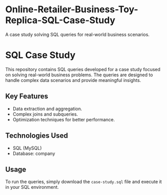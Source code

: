 # Online-Retailer-Business-Toy-Replica-SQL-Case-Study

A case study solving SQL queries for real-world business scenarios.

# SQL Case Study

This repository contains SQL queries developed for a case study focused on solving real-world business problems. The queries are designed to handle complex data scenarios and provide meaningful insights.

## Key Features
- Data extraction and aggregation.
- Complex joins and subqueries.
- Optimization techniques for better performance.

## Technologies Used
- SQL (MySQL)
- Database: company

## Usage
To run the queries, simply download the `case-study.sql` file and execute it in your SQL environment.
